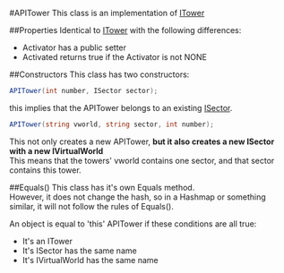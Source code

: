 #APITower
This class is an implementation of [ITower](./Interfaces/ITower.md)

##Properties
Identical to [ITower](./Interfaces/ITower.md)
with the following differences:<br>  
  * Activator has a public setter<br>  
  * Activated returns true if the Activator is not NONE<br>

##Constructors
This class has two constructors:
```csharp
APITower(int number, ISector sector);
```
this implies that the APITower belongs to an existing [ISector](./Interfaces/ISector.md).

```csharp
APITower(string vworld, string sector, int number);
```
This not only creates a new APITower, **but it also creates a new ISector with a new IVirtualWorld**<br>
This means that the towers' vworld contains one sector, and that sector contains this tower.

##Equals()
This class has it's own Equals method.<br>
However, it does not change the hash, so in a Hashmap or something similar, it will not follow the rules of Equals().<br>

An object is equal to 'this' APITower if these conditions are all true:<br>
  * It's an ITower<br>
  * It's ISector has the same name<br>
  * It's IVirtualWorld has the same name<br>
